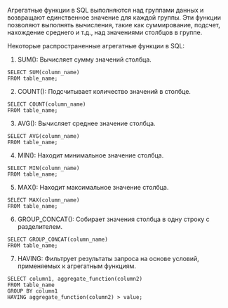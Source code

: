 Агрегатные функции в SQL выполняются над группами данных и возвращают единственное значение для каждой группы. Эти функции позволяют выполнять вычисления, такие как суммирование, подсчет, нахождение среднего и т.д., над значениями столбцов в группе.

Некоторые распространенные агрегатные функции в SQL:

1. SUM(): Вычисляет сумму значений столбца.

```
SELECT SUM(column_name)
FROM table_name;
```

2. COUNT(): Подсчитывает количество значений в столбце.

```
SELECT COUNT(column_name)
FROM table_name;
```

3. AVG(): Вычисляет среднее значение столбца.

```
SELECT AVG(column_name)
FROM table_name;
```

4. MIN(): Находит минимальное значение столбца.

```
SELECT MIN(column_name)
FROM table_name;
```

5. MAX(): Находит максимальное значение столбца.

```
SELECT MAX(column_name)
FROM table_name;
```

6. GROUP_CONCAT(): Собирает значения столбца в одну строку с разделителем.

```
SELECT GROUP_CONCAT(column_name)
FROM table_name;
```

7. HAVING: Фильтрует результаты запроса на основе условий, применяемых к агрегатным функциям.

```
SELECT column1, aggregate_function(column2)
FROM table_name
GROUP BY column1
HAVING aggregate_function(column2) > value;
```